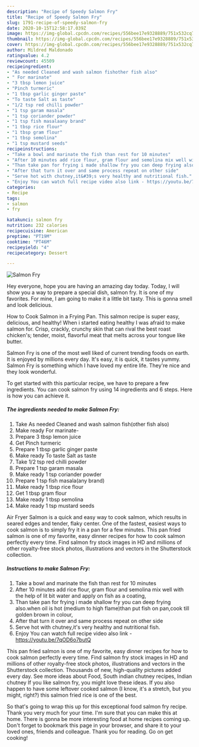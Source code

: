 ```yaml
---
description: "Recipe of Speedy Salmon Fry"
title: "Recipe of Speedy Salmon Fry"
slug: 1791-recipe-of-speedy-salmon-fry
date: 2020-10-15T12:58:17.039Z
image: https://img-global.cpcdn.com/recipes/556bee17e9328889/751x532cq70/salmon-fry-recipe-main-photo.jpg
thumbnail: https://img-global.cpcdn.com/recipes/556bee17e9328889/751x532cq70/salmon-fry-recipe-main-photo.jpg
cover: https://img-global.cpcdn.com/recipes/556bee17e9328889/751x532cq70/salmon-fry-recipe-main-photo.jpg
author: Mildred Maldonado
ratingvalue: 4.2
reviewcount: 45509
recipeingredient:
- "As needed Cleaned and wash salmon fishother fish also"
- " For marinate"
- "3 tbsp lemon juice"
- "Pinch turmeric"
- "1 tbsp garlic ginger paste"
- "To taste Salt as taste"
- "1/2 tsp red chilli powder"
- "1 tsp garam masala"
- "1 tsp coriander powder"
- "1 tsp fish masalaany brand"
- "1 tbsp rice flour"
- "1 tbsp gram flour"
- "1 tbsp semolina"
- "1 tsp mustard seeds"
recipeinstructions:
- "Take a bowl and marinate the fish than rest for 10 minutes"
- "After 10 minutes add rice flour, gram flour and semolina mix well with the help of lit bit water and apply on fish as a coating,"
- "Than take pan for frying i made shallow fry you can deep frying also.when oil is hot (medium to high flame)than put fish on pan,cook till golden brown in colour,"
- "After that turn it over and same process repeat on other side"
- "Serve hot with chutney,it&#39;s very healthy and nutritional fish."
- "Enjoy You can watch full recipe video also link - https://youtu.be/7qOD6o7butQ"
categories:
- Recipe
tags:
- salmon
- fry

katakunci: salmon fry 
nutrition: 232 calories
recipecuisine: American
preptime: "PT19M"
cooktime: "PT46M"
recipeyield: "4"
recipecategory: Dessert

---
```



![Salmon Fry](https://img-global.cpcdn.com/recipes/556bee17e9328889/751x532cq70/salmon-fry-recipe-main-photo.jpg)

Hey everyone, hope you are having an amazing day today. Today, I will show you a way to prepare a special dish, salmon fry. It is one of my favorites. For mine, I am going to make it a little bit tasty. This is gonna smell and look delicious.

How to Cook Salmon in a Frying Pan. This salmon recipe is super easy, delicious, and healthy! When i started eating healthy I was afraid to make salmon for. Crisp, crackly, crunchy skin that can rival the best roast chicken&#39;s; tender, moist, flavorful meat that melts across your tongue like butter.

Salmon Fry is one of the most well liked of current trending foods on earth. It is enjoyed by millions every day. It's easy, it is quick, it tastes yummy. Salmon Fry is something which I have loved my entire life. They're nice and they look wonderful.


To get started with this particular recipe, we have to prepare a few ingredients. You can cook salmon fry using 14 ingredients and 6 steps. Here is how you can achieve it.

<!--inarticleads1-->

##### The ingredients needed to make Salmon Fry:

1. Take As needed Cleaned and wash salmon fish(other fish also)
1. Make ready  For marinate-
1. Prepare 3 tbsp lemon juice
1. Get Pinch turmeric
1. Prepare 1 tbsp garlic ginger paste
1. Make ready To taste Salt as taste
1. Take 1/2 tsp red chilli powder
1. Prepare 1 tsp garam masala
1. Make ready 1 tsp coriander powder
1. Prepare 1 tsp fish masala(any brand)
1. Make ready 1 tbsp rice flour
1. Get 1 tbsp gram flour
1. Make ready 1 tbsp semolina
1. Make ready 1 tsp mustard seeds


Air Fryer Salmon is a quick and easy way to cook salmon, which results in seared edges and tender, flaky center. One of the fastest, easiest ways to cook salmon is to simply fry it in a pan for a few minutes. This pan fried salmon is one of my favorite, easy dinner recipes for how to cook salmon perfectly every time. Find salmon fry stock images in HD and millions of other royalty-free stock photos, illustrations and vectors in the Shutterstock collection. 

<!--inarticleads2-->

##### Instructions to make Salmon Fry:

1. Take a bowl and marinate the fish than rest for 10 minutes
1. After 10 minutes add rice flour, gram flour and semolina mix well with the help of lit bit water and apply on fish as a coating,
1. Than take pan for frying i made shallow fry you can deep frying also.when oil is hot (medium to high flame)than put fish on pan,cook till golden brown in colour,
1. After that turn it over and same process repeat on other side
1. Serve hot with chutney,it&#39;s very healthy and nutritional fish.
1. Enjoy You can watch full recipe video also link - https://youtu.be/7qOD6o7butQ


This pan fried salmon is one of my favorite, easy dinner recipes for how to cook salmon perfectly every time. Find salmon fry stock images in HD and millions of other royalty-free stock photos, illustrations and vectors in the Shutterstock collection. Thousands of new, high-quality pictures added every day. See more ideas about Food, South indian chutney recipes, Indian chutney If you like salmon fry, you might love these ideas. If you also happen to have some leftover cooked salmon (I know, it&#39;s a stretch, but you might, right?) this salmon fried rice is one of the best. 

So that's going to wrap this up for this exceptional food salmon fry recipe. Thank you very much for your time. I'm sure that you can make this at home. There is gonna be more interesting food at home recipes coming up. Don't forget to bookmark this page in your browser, and share it to your loved ones, friends and colleague. Thank you for reading. Go on get cooking!
